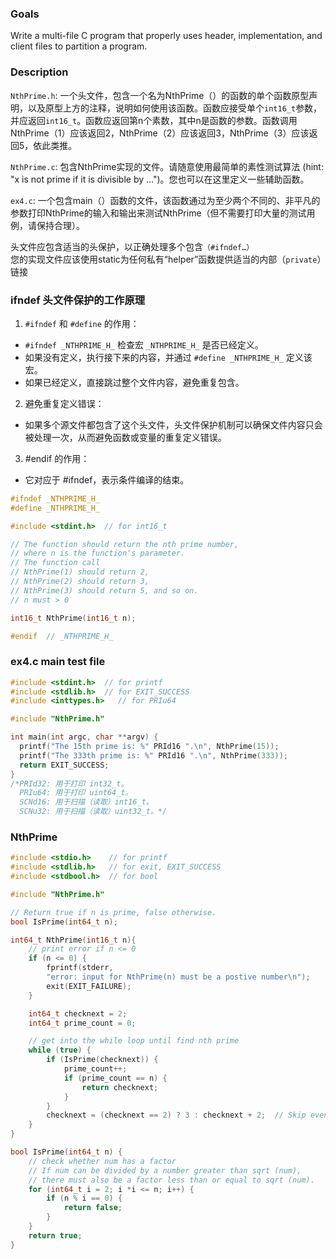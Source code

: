 ### Goals
Write a multi-file C program that properly uses header, implementation, and client files to partition a program.


### Description
`NthPrime.h`: 一个头文件，包含一个名为NthPrime（）的函数的单个函数原型声明，以及原型上方的注释，说明如何使用该函数。函数应接受单个`int16_t`参数，并应返回`int16_t`。函数应返回第n个素数，其中n是函数的参数。函数调用NthPrime（1）应该返回2，NthPrime（2）应该返回3，NthPrime（3）应该返回5，依此类推。

`NthPrime.c`: 包含NthPrime实现的文件。请随意使用最简单的素性测试算法 (hint: "x is not prime if it is divisible by ...")。您也可以在这里定义一些辅助函数。

`ex4.c`: 一个包含main（）函数的文件，该函数通过为至少两个不同的、非平凡的参数打印NthPrime的输入和输出来测试NthPrime（但不需要打印大量的测试用例，请保持合理）。

头文件应包含适当的头保护，以正确处理多个包含`（#ifndef…）`  
您的实现文件应该使用static为任何私有“helper”函数提供适当的内部（`private`）链接

### ifndef 头文件保护的工作原理
1. `#ifndef` 和 `#define` 的作用：

- `#ifndef _NTHPRIME_H_` 检查宏 `_NTHPRIME_H_` 是否已经定义。
- 如果没有定义，执行接下来的内容，并通过 `#define _NTHPRIME_H_` 定义该宏。
- 如果已经定义，直接跳过整个文件内容，避免重复包含。
2. 避免重复定义错误：
- 如果多个源文件都包含了这个头文件，头文件保护机制可以确保文件内容只会被处理一次，从而避免函数或变量的重复定义错误。
3. #endif 的作用：
- 它对应于 #ifndef，表示条件编译的结束。
```c
#ifndef _NTHPRIME_H_
#define _NTHPRIME_H_

#include <stdint.h>  // for int16_t

// The function should return the nth prime number, 
// where n is the function's parameter. 
// The function call 
// NthPrime(1) should return 2, 
// NthPrime(2) should return 3, 
// NthPrime(3) should return 5, and so on.
// n must > 0

int16_t NthPrime(int16_t n);

#endif  // _NTHPRIME_H_
```

### ex4.c main test file
```c
#include <stdint.h>  // for printf
#include <stdlib.h>  // for EXIT_SUCCESS
#include <inttypes.h>   // for PRIu64

#include "NthPrime.h"

int main(int argc, char **argv) {
  printf("The 15th prime is: %" PRId16 ".\n", NthPrime(15));
  printf("The 333th prime is: %" PRId16 ".\n", NthPrime(333));
  return EXIT_SUCCESS;
}
/*PRId32: 用于打印 int32_t。
  PRIu64: 用于打印 uint64_t。
  SCNd16: 用于扫描（读取）int16_t。
  SCNu32: 用于扫描（读取）uint32_t。*/
```
### NthPrime
```c
#include <stdio.h>    // for printf
#include <stdlib.h>   // for exit, EXIT_SUCCESS
#include <stdbool.h>  // for bool

#include "NthPrime.h"

// Return true if n is prime, false otherwise.
bool IsPrime(int64_t n);

int64_t NthPrime(int16_t n){
    // print error if n <= 0
    if (n <= 0) {
        fprintf(stderr, 
        "error: input for NthPrime(n) must be a postive number\n");
        exit(EXIT_FAILURE);
    }

    int64_t checknext = 2;
    int64_t prime_count = 0;

    // get into the while loop until find nth prime
    while (true) {
        if (IsPrime(checknext)) {
            prime_count++;
            if (prime_count == n) {
                return checknext;
            }
        }
        checknext = (checknext == 2) ? 3 : checknext + 2;  // Skip even numbers after 2
    }
}

bool IsPrime(int64_t n) {
    // check whether num has a factor
    // If num can be divided by a number greater than sqrt (num),
    // there must also be a factor less than or equal to sqrt (num).
    for (int64_t i = 2; i *i <= n; i++) {
        if (n % i == 0) {
            return false;
        }
    }
    return true;
}
```